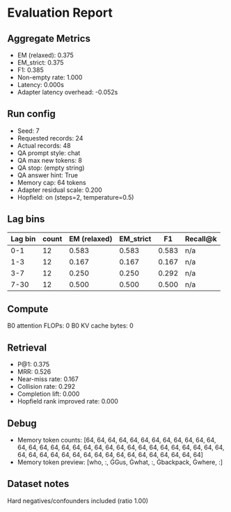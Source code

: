 # Evaluation Report

## Aggregate Metrics

- EM (relaxed): 0.375
- EM_strict: 0.375
- F1: 0.385
- Non-empty rate: 1.000
- Latency: 0.000s
- Adapter latency overhead: -0.052s

## Run config
- Seed: 7
- Requested records: 24
- Actual records: 48
- QA prompt style: chat
- QA max new tokens: 8
- QA stop: (empty string)
- QA answer hint: True
- Memory cap: 64 tokens
- Adapter residual scale: 0.200
- Hopfield: on (steps=2, temperature=0.5)

## Lag bins
| Lag bin | count | EM (relaxed) | EM_strict | F1 | Recall@k |
| ------- | ----- | ------------- | --------- | --- | -------- |
| 0-1 | 12 | 0.583 | 0.583 | 0.583 | n/a |
| 1-3 | 12 | 0.167 | 0.167 | 0.167 | n/a |
| 3-7 | 12 | 0.250 | 0.250 | 0.292 | n/a |
| 7-30 | 12 | 0.500 | 0.500 | 0.500 | n/a |

## Compute
B0 attention FLOPs: 0
B0 KV cache bytes: 0

## Retrieval
- P@1: 0.375
- MRR: 0.526
- Near-miss rate: 0.167
- Collision rate: 0.292
- Completion lift: 0.000
- Hopfield rank improved rate: 0.000

## Debug
- Memory token counts: [64, 64, 64, 64, 64, 64, 64, 64, 64, 64, 64, 64, 64, 64, 64, 64, 64, 64, 64, 64, 64, 64, 64, 64, 64, 64, 64, 64, 64, 64, 64, 64, 64, 64, 64, 64, 64, 64, 64, 64, 64, 64, 64, 64, 64, 64, 64, 64]
- Memory token preview: [who, :, ĠGus, Ġwhat, :, Ġbackpack, Ġwhere, :]

## Dataset notes
Hard negatives/confounders included (ratio 1.00)